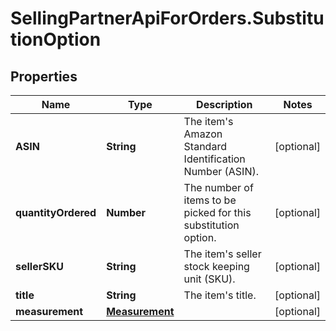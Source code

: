 # SellingPartnerApiForOrders.SubstitutionOption

## Properties

Name | Type | Description | Notes
------------ | ------------- | ------------- | -------------
**ASIN** | **String** | The item&#39;s Amazon Standard Identification Number (ASIN). | [optional] 
**quantityOrdered** | **Number** | The number of items to be picked for this substitution option.  | [optional] 
**sellerSKU** | **String** | The item&#39;s seller stock keeping unit (SKU). | [optional] 
**title** | **String** | The item&#39;s title. | [optional] 
**measurement** | [**Measurement**](Measurement.md) |  | [optional] 


